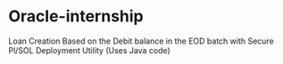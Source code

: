 # Oracle-internship
Loan Creation Based on the Debit balance in the EOD batch with Secure Pl/SOL Deployment Utility (Uses Java code)
